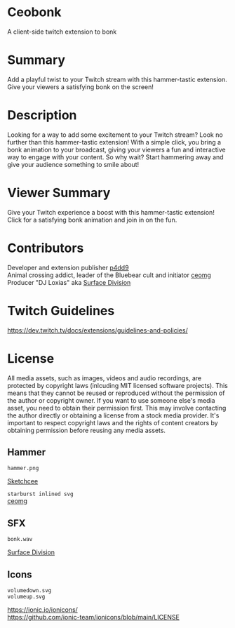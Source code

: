# Ceobonk

A client-side twitch extension to bonk

# Summary

Add a playful twist to your Twitch stream with this hammer-tastic extension. Give your viewers a satisfying bonk on the screen!

# Description

Looking for a way to add some excitement to your Twitch stream? Look no further than this hammer-tastic extension! With a simple click, you bring a bonk animation to your broadcast, giving your viewers a fun and interactive way to engage with your content. So why wait? Start hammering away and give your audience something to smile about!

# Viewer Summary

Give your Twitch experience a boost with this hammer-tastic extension! Click for a satisfying bonk animation and join in on the fun.

# Contributors

Developer and extension publisher [p4dd9](https://twitter.com/p4dd9)  
Animal crossing addict, leader of the Bluebear cult and initiator [ceomg](https://www.twitch.tv/ceomg)  
Producer "DJ Loxias" aka [Surface Division](https://www.instagram.com/surfacedivision/)

# Twitch Guidelines

https://dev.twitch.tv/docs/extensions/guidelines-and-policies/

# License

All media assets, such as images, videos and audio recordings, are protected by copyright laws (inlcuding MIT licensed software projects). This means that they cannot be reused or reproduced without the permission of the author or copyright owner. If you want to use someone else's media asset, you need to obtain their permission first. This may involve contacting the author directly or obtaining a license from a stock media provider. It's important to respect copyright laws and the rights of content creators by obtaining permission before reusing any media assets.

## Hammer

`hammer.png`

[Sketchcee](https://twitter.com/Sketchcee)

`starburst inlined svg`  
[ceomg](https://www.twitch.tv/ceomg)

## SFX

`bonk.wav`

[Surface Division](https://www.instagram.com/surfacedivision/)

## Icons

`volumedown.svg`  
`volumeup.svg`

https://ionic.io/ionicons/  
https://github.com/ionic-team/ionicons/blob/main/LICENSE
